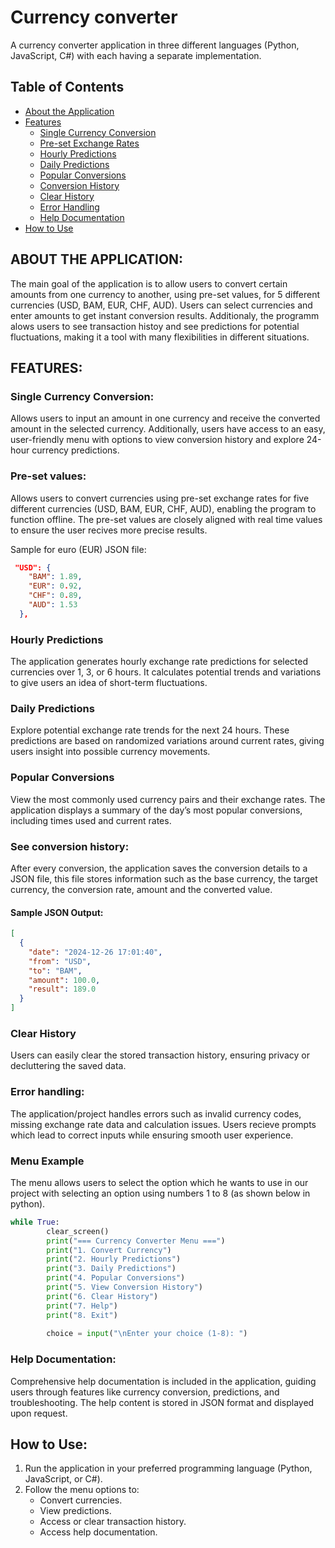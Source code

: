 # Currency converter

A currency converter application in three different languages (Python, JavaScript, C#) with each having a separate implementation.

## Table of Contents

- [About the Application](#about-the-application)
- [Features](#features)
  - [Single Currency Conversion](#single-currency-conversion)
  - [Pre-set Exchange Rates](#pre-set-exchange-rates)
  - [Hourly Predictions](#hourly-predictions)
  - [Daily Predictions](#daily-predictions)
  - [Popular Conversions](#popular-conversions)
  - [Conversion History](#conversion-history)
  - [Clear History](#clear-history)
  - [Error Handling](#error-handling)
  - [Help Documentation](#help-documentation)
- [How to Use](#how-to-use)
    
## ABOUT THE APPLICATION:
The main goal of the application is to allow users to convert certain amounts from one currency to another, using pre-set values, for 5 different currencies (USD, BAM, EUR, CHF, AUD). Users can select currencies and enter amounts to get instant conversion results. Additionaly, the programm alows users to see transaction histoy and see predictions for potential fluctuations, making it a tool with many flexibilities in different situations.

## FEATURES:

### Single Currency Conversion:
Allows users to input an amount in one currency and receive the converted amount in the selected currency. Additionally, users have access to an easy, user-friendly menu with options to view conversion history and explore 24-hour currency predictions.
    
### Pre-set values:
Allows users to convert currencies using pre-set exchange rates for five different currencies (USD, BAM, EUR, CHF, AUD), enabling the program to function offline. The pre-set values are closely aligned with real time values to ensure the user recives more precise results. 

Sample for euro (EUR) JSON file:
```json
 "USD": {
    "BAM": 1.89,
    "EUR": 0.92,
    "CHF": 0.89,
    "AUD": 1.53
  },
```
### Hourly Predictions
The application generates hourly exchange rate predictions for selected currencies over 1, 3, or 6 hours. It calculates potential trends and variations to give users an idea of short-term fluctuations.

### Daily Predictions
Explore potential exchange rate trends for the next 24 hours. These predictions are based on randomized variations around current rates, giving users insight into possible currency movements.

### Popular Conversions
View the most commonly used currency pairs and their exchange rates. The application displays a summary of the day’s most popular conversions, including times used and current rates.

### See conversion history:
After every conversion, the application saves the conversion details to a JSON file, this file stores information such as the base currency, the target currency, the conversion rate, amount and the converted value.
   
#### Sample JSON Output:

```json
[
  {
    "date": "2024-12-26 17:01:40",
    "from": "USD",
    "to": "BAM",
    "amount": 100.0,
    "result": 189.0
  }
]
```

### Clear History
Users can easily clear the stored transaction history, ensuring privacy or decluttering the saved data.

### Error handling:
The application/project handles errors such as invalid currency codes, missing exchange rate data and calculation issues. Users recieve prompts which lead to correct inputs while ensuring smooth user experience.

### Menu Example
The menu allows users to select the option which he wants to use in our project with selecting an option using numbers 1 to 8 (as shown below in python).
  
```python
while True:
        clear_screen()
        print("=== Currency Converter Menu ===")
        print("1. Convert Currency")
        print("2. Hourly Predictions")
        print("3. Daily Predictions")
        print("4. Popular Conversions")
        print("5. View Conversion History")
        print("6. Clear History")
        print("7. Help")
        print("8. Exit")
        
        choice = input("\nEnter your choice (1-8): ")

```
### Help Documentation:
Comprehensive help documentation is included in the application, guiding users through features like currency conversion, predictions, and troubleshooting. The help content is stored in JSON format and displayed upon request.

## How to Use:
1. Run the application in your preferred programming language (Python, JavaScript, or C#).
2. Follow the menu options to:
    - Convert currencies.
    - View predictions.
    - Access or clear transaction history.
    - Access help documentation.
